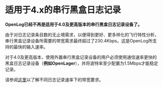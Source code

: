 # 适用于4.x的串行黑盒日志记录

**OpenLog已经不再是适用于4.0及更高版本的串行黑盒日志记录设备了。**

由于对日志记录条目数的无止境需求，以便得到更好、更多样化的飞行特性分析，串行黑盒记录设备所需要的带宽需求最终超过了230.4Kbps。这是OpenLog所支持的最快的输入速率。

对于4.0及更高版本，使用外置串行黑盒记录设备的用户必须使用通信速率更快的黑盒日志记录设备（**例如OpenLager**），并将波特率至少配置为1.5Mbps才能稳定记录。

请参阅[这里](https://github.com/betaflight/betaflight/issues/9043#issuecomment-544333986)以了解不同日志记录速率下的带宽要求。

